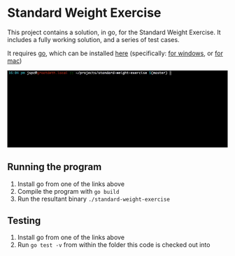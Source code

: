 # Standard Weight Exercise

This project contains a solution, in go, for the Standard Weight Exercise. It includes a fully working solution, and a series of test cases.

It requires [go](https://golang.org/), which can be installed [here](https://golang.org/dl/) (specifically: [for windows](https://golang.org/dl/go1.15.6.windows-amd64.msi), or [for mac](https://golang.org/dl/go1.15.6.darwin-amd64.pkg))

![standard-weight-exercise running in terminal](doc/screen-rec.gif)


## Running the program

1. Install go from one of the links above
2. Compile the program with `go build`
3. Run the resultant binary `./standard-weight-exercise`

## Testing

1. Install go from one of the links above
2. Run `go test -v` from within the folder this code is checked out into
